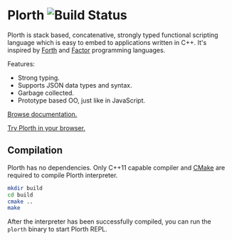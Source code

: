 # Plorth ![Build Status]

Plorth is stack based, concatenative, strongly typed functional scripting
language which is easy to embed to applications written in C++. It's inspired
by [Forth] and [Factor] programming languages.

Features:
- Strong typing.
- Supports JSON data types and syntax.
- Garbage collected.
- Prototype based OO, just like in JavaScript.

[Browse documentation.][Documentation]

[Try Plorth in your browser.][REPL]

## Compilation

Plorth has no dependencies. Only C++11 capable compiler and [CMake] are
required to compile Plorth interpreter.

```bash
mkdir build
cd build
cmake ..
make
```

After the interpreter has been successfully compiled, you can run the `plorth`
binary to start Plorth REPL.

[Forth]: https://www.forth.com
[Factor]: http://www.factorcode.org
[CMake]: https://www.cmake.org
[Documentation]: http://plorth.org
[REPL]: https://raulil.github.io/plorth-ide/
[Build Status]: https://travis-ci.org/RauliL/plorth.svg?branch=master
